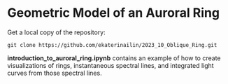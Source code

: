 # Geometric Model of an Auroral Ring 

Get a local copy of the repository:

```
git clone https://github.com/ekaterinailin/2023_10_Oblique_Ring.git
```

**introduction\_to\_auroral\_ring.ipynb** contains an example of how to create visualizations of rings, instantaneous spectral lines, and integrated light curves from those spectral lines.
